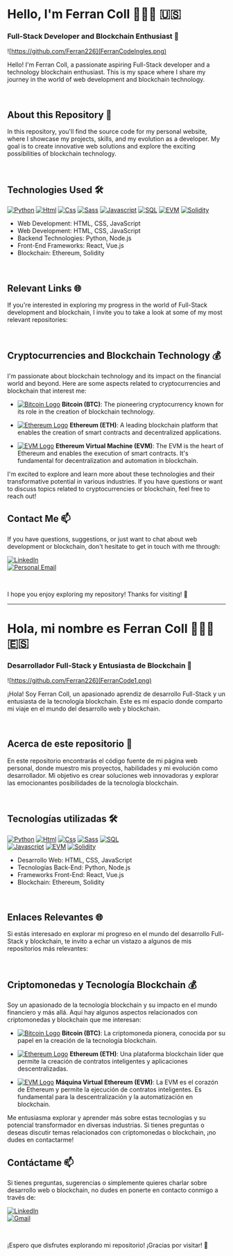 # Hello, I'm Ferran Coll 👨🏻‍💻 🇺🇸
### Full-Stack Developer and Blockchain Enthusiast 🚀

![https://github.com/Ferran226](FerranCodeIngles.png)

Hello! I'm Ferran Coll, a passionate aspiring Full-Stack developer and a technology blockchain enthusiast. This is my space where I share my journey in the world of web development and blockchain technology.

<br>

## About this Repository 📁

In this repository, you'll find the source code for my personal website, where I showcase my projects, skills, and my evolution as a developer. My goal is to create innovative web solutions and explore the exciting possibilities of blockchain technology.

<br>

## Technologies Used 🛠️

[![Python](https://img.shields.io/badge/Python-yellow?style=for-the-badge&logo=python&logoColor=white&labelColor=101010)]() [![Html](https://img.shields.io/badge/HTML-white?style=for-the-badge&logo=html5&logoColor=white&labelColor=black&color=%23E34F26)]() [![Css](https://img.shields.io/badge/css-white?style=for-the-badge&logo=css3&logoColor=white&labelColor=black&color=blue)]() [![Sass](https://img.shields.io/badge/SASS-black?style=for-the-badge&logo=Sass&logoColor=white&labelColor=%23CC6699&color=black)]() [![Javascript](https://img.shields.io/badge/javascript-white?style=for-the-badge&logo=javascript&logoColor=white&labelColor=black&color=%23F7DF1E)]() [![SQL](https://img.shields.io/badge/my%20sql-white?style=for-the-badge&logo=mysql&logoColor=white&labelColor=black&color=%234479A1)]() [![EVM](https://img.shields.io/badge/EVM-white?style=for-the-badge&logo=ethereum&logoColor=white&labelColor=black&color=%233C3C3D)]() [![Solidity](https://img.shields.io/badge/Solidity-white?style=for-the-badge&logo=solidity&logoColor=white&labelColor=black&color=%23363636)]()




- Web Development: HTML, CSS, JavaScript
- Web Development: HTML, CSS, JavaScript
- Backend Technologies: Python, Node.js
- Front-End Frameworks: React, Vue.js
- Blockchain: Ethereum, Solidity

<br>

## Relevant Links 🌐

If you're interested in exploring my progress in the world of Full-Stack development and blockchain, I invite you to take a look at some of my most relevant repositories:

<br>

## Cryptocurrencies and Blockchain Technology 💰

I'm passionate about blockchain technology and its impact on the financial world and beyond. Here are some aspects related to cryptocurrencies and blockchain that interest me:

- [<img src="https://cryptologos.cc/logos/bitcoin-btc-logo.png" alt="Bitcoin Logo" width="15"/>](https://bitcoin.org/) **Bitcoin (BTC)**: The pioneering cryptocurrency known for its role in the creation of blockchain technology.
  
- [<img src="https://cryptologos.cc/logos/ethereum-eth-logo.png" alt="Ethereum Logo" width="15"/>](https://ethereum.org/) **Ethereum (ETH)**: A leading blockchain platform that enables the creation of smart contracts and decentralized applications.
 
- [<img src="https://cryptologos.cc/logos/ethereum-eth-logo.png" alt="EVM Logo" width="15"/>](https://ethereum.org/greeter) **Ethereum Virtual Machine (EVM)**: The EVM is the heart of Ethereum and enables the execution of smart contracts. It's fundamental for decentralization and automation in blockchain.

I'm excited to explore and learn more about these technologies and their transformative potential in various industries. If you have questions or want to discuss topics related to cryptocurrencies or blockchain, feel free to reach out!

## Contact Me 📫

If you have questions, suggestions, or just want to chat about web development or blockchain, don't hesitate to get in touch with me through:

[![LinkedIn](https://img.shields.io/badge/LinkedIn-white?style=for-the-badge&logo=linkedin&logoColor=white&labelColor=%230A66C2&color=%23363636)](https://www.linkedin.com/in/ferran-coll-)
</br>
[![Personal Email](https://img.shields.io/badge/Personal%20Email-white?style=for-the-badge&logo=gmail&logoColor=white&label=ferrancolllopez%40gmail.com&labelColor=black&color=%23EA4335)](ferrancolllopez@gmail.com)

<br>

I hope you enjoy exploring my repository! Thanks for visiting! 👋


------

# Hola, mi nombre es Ferran Coll 👨🏻‍💻 🇪🇸
### Desarrollador Full-Stack y Entusiasta de Blockchain 🚀

![https://github.com/Ferran226](FerranCode1.png)

¡Hola! Soy Ferran Coll, un apasionado aprendiz de desarrollo Full-Stack y un entusiasta de la tecnología blockchain. Este es mi espacio donde comparto mi viaje en el mundo del desarrollo web y blockchain.

<br>

## Acerca de este repositorio 📁

En este repositorio encontrarás el código fuente de mi página web personal, donde muestro mis proyectos, habilidades y mi evolución como desarrollador. Mi objetivo es crear soluciones web innovadoras y explorar las emocionantes posibilidades de la tecnología blockchain.

<br>

## Tecnologías utilizadas 🛠️


[![Python](https://img.shields.io/badge/Python-yellow?style=for-the-badge&logo=python&logoColor=white&labelColor=101010)]()
[![Html](https://img.shields.io/badge/HTML-white?style=for-the-badge&logo=html5&logoColor=white&labelColor=black&color=%23E34F26)]()
[![Css](https://img.shields.io/badge/css-white?style=for-the-badge&logo=css3&logoColor=white&labelColor=black&color=blue)]()
[![Sass](https://img.shields.io/badge/SASS-black?style=for-the-badge&logo=Sass&logoColor=white&labelColor=%23CC6699&color=black)]()
[![SQL](https://img.shields.io/badge/my%20sql-white?style=for-the-badge&logo=mysql&logoColor=white&labelColor=black&color=%234479A1)]()
</br>
[![Javascript](https://img.shields.io/badge/javascript-white?style=for-the-badge&logo=javascript&logoColor=white&labelColor=black&color=%23F7DF1E)]()
[![EVM](https://img.shields.io/badge/EVM-white?style=for-the-badge&logo=ethereum&logoColor=white&labelColor=black&color=%233C3C3D)]()
[![Solidity](https://img.shields.io/badge/Solidity-white?style=for-the-badge&logo=solidity&logoColor=white&labelColor=black&color=%23363636)]()





- Desarrollo Web: HTML, CSS, JavaScript
- Tecnologías Back-End: Python, Node.js
- Frameworks Front-End: React, Vue.js
- Blockchain: Ethereum, Solidity

<br>

## Enlaces Relevantes 🌐

Si estás interesado en explorar mi progreso en el mundo del desarrollo Full-Stack y blockchain, te invito a echar un vistazo a algunos de mis repositorios más relevantes:

<br>

## Criptomonedas y Tecnología Blockchain 💰

Soy un apasionado de la tecnología blockchain y su impacto en el mundo financiero y más allá. Aquí hay algunos aspectos relacionados con criptomonedas y blockchain que me interesan:


- [<img src="https://cryptologos.cc/logos/bitcoin-btc-logo.png" alt="Bitcoin Logo" width="15"/>](https://bitcoin.org/) **Bitcoin (BTC)**: La criptomoneda pionera, conocida por su papel en la creación de la tecnología blockchain.
  

- [<img src="https://cryptologos.cc/logos/ethereum-eth-logo.png" alt="Ethereum Logo" width="15"/>](https://ethereum.org/) **Ethereum (ETH)**: Una plataforma blockchain líder que permite la creación de contratos inteligentes y aplicaciones descentralizadas.
 

- [<img src="https://cryptologos.cc/logos/ethereum-eth-logo.png" alt="EVM Logo" width="15"/>](https://ethereum.org/greeter)
 **Máquina Virtual Ethereum (EVM)**: La EVM es el corazón de Ethereum y permite la ejecución de contratos inteligentes. Es fundamental para la descentralización y la automatización en blockchain.
  
Me entusiasma explorar y aprender más sobre estas tecnologías y su potencial transformador en diversas industrias. Si tienes preguntas o deseas discutir temas relacionados con criptomonedas o blockchain, ¡no dudes en contactarme!


## Contáctame 📫

Si tienes preguntas, sugerencias o simplemente quieres charlar sobre desarrollo web o blockchain, no dudes en ponerte en contacto conmigo a través de:

[![LinkedIn](https://img.shields.io/badge/LinkedIn-white?style=for-the-badge&logo=linkedin&logoColor=white&labelColor=%230A66C2&color=%23363636)](https://www.linkedin.com/in/ferran-coll-)
</br>
[![Gmail](https://img.shields.io/badge/Email%20personal-white?style=for-the-badge&logo=gmail&logoColor=white&label=ferrancolllopez%40gmail.com&labelColor=black&color=%23EA4335)](ferrancolllopez@gmail.com)


<br>

¡Espero que disfrutes explorando mi repositorio! ¡Gracias por visitar! 👋

